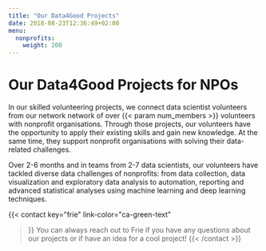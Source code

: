 ```yaml
---
title: "Our Data4Good Projects"
date: 2018-08-23T12:36:49+02:00
menu:
  nonprofits:
    weight: 200
---
```

# Our Data4Good Projects for NPOs

In our skilled volunteering projects, we connect data scientist volunteers from our network network of over {{< param num_members >}} volunteers with nonprofit organisations. Through those projects, our volunteers have the opportunity to apply their existing skills and gain new knowledge. At the same time, they support nonprofit organisations with solving their data-related challenges. 

Over 2-6 months and in teams from 2-7 data scientists, our volunteers have tackled diverse data challenges of nonprofits: from data collection, data visualization and exploratory data analysis to automation, reporting and advanced statistical analyses using machine learning and deep learning techniques. 


{{< contact
    key="frie"
    link-color="ca-green-text"
>}}
You can always reach out to Frie if you have any questions about our projects or if have an idea for a cool project!
{{< /contact >}}